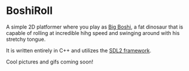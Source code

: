 # BoshiRoll

A simple 2D platformer where you play as [Big Boshi](https://i.redd.it/5x3e8ooxs0v41.png),
a fat dinosaur that is capable of rolling at incredible hihg speed and swinging around with his stretchy tongue.

It is written entirely in C++ and utilizes the [SDL2 framework](https://www.libsdl.org/).

Cool pictures and gifs coming soon!
